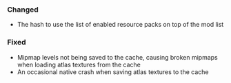 ### Changed

- The hash to use the list of enabled resource packs on top of the mod list

### Fixed

- Mipmap levels not being saved to the cache, causing broken mipmaps when loading atlas textures from the cache
- An occasional native crash when saving atlas textures to the cache
